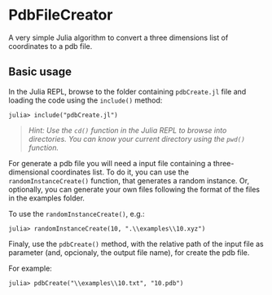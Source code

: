 # PdbFileCreator
 A very simple Julia algorithm to convert a three dimensions list of coordinates to a pdb file.

## Basic usage

In the Julia REPL, browse to the folder containing `pdbCreate.jl` file and loading the code using the `include()` method:

```julia-repl
julia> include("pdbCreate.jl")
```

> *Hint: Use the `cd()` function in the Julia REPL to browse into directories. You can know your current directory using the `pwd()` function.*


For generate a pdb file you will need a input file containing a three-dimensional coordinates list. To do it, you can use the `randomInstanceCreate()` function, that generates a random instance. Or, optionally, you can generate your own files following the format of the files in the examples folder.

To use the `randomInstanceCreate()`, e.g.:

```julia-repl
julia> randomInstanceCreate(10, ".\\examples\\10.xyz")
```

Finaly, use the `pdbCreate()` method, with the relative path of the input file as parameter (and, opcionaly, the output file name), for create the pdb file.

For example:

```julia-repl
julia> pdbCreate("\\examples\\10.txt", "10.pdb")
```
